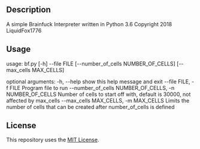 ## Description
A simple Brainfuck Interpreter written in Python 3.6
Copyright 2018 LiquidFox1776

## Usage
usage: bf.py [-h] --file FILE [--number_of_cells NUMBER_OF_CELLS]
             [--max_cells MAX_CELLS]

optional arguments:
  -h, --help            show this help message and exit
  --file FILE, -f FILE  Program file to run
  --number_of_cells NUMBER_OF_CELLS, -n NUMBER_OF_CELLS
                        Number of cells to start off with, default is 30000, not affected by max_cells
  --max_cells MAX_CELLS, -m MAX_CELLS
                        Limits the number of cells that can be created after number_of_cells is defined

## License
This repository uses the [MIT License](/LICENSE).